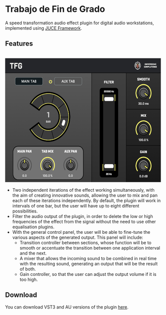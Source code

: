 # Trabajo de Fin de Grado
A speed transformation audio effect plugin for digital audio workstations, implemented using [JUCE Framework](https://github.com/juce-framework/JUCE).

## Features
<p align="center">
  <br>
  <img src="./Media/plugin%20UI.png" height="400">
  <br>
</p>

- Two independent iterations of the effect working simultaneously, with the aim of creating innovative sounds, allowing the user to mix and pan each of these iterations independently. By default, the plugin will work in intervals of one bar, but the user will have up to eight different possibilities.
- Filter the audio output of the plugin, in order to delete the low or high frequencies of the effect from the signal without the need to use other equalisation plugins.
- With the general control panel, the user will be able to fine-tune the various aspects of the generated output. This panel will include:
   - Transition controller between sections, whose function will be to smooth or accentuate the transition between one application interval and the next.
   - A mixer that allows the incoming sound to be combined in real time with the resulting sound, generating an output that will be the result of both.
   - Gain controller, so that the user can adjust the output volume if it is too high.

## Download
You can download VST3 and AU versions of the plugin [here](https://www.dropbox.com/s/6woaabmoqxe9ry2/Ficheros%20de%20instalaci%C3%B3n.zip?dl=0).

